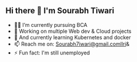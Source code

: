 ## Hi there 👋 I'm Sourabh Tiwari

- 👨‍💻 I’m currently pursuing BCA
- 🔭 Working on multiple Web dev & Cloud projects 
- 🌱 And currently learning Kubernetes and docker
- 📫 Reach me on: Sourabh7iwari@gmail.comllri&
- ⚡ Fun fact: I'm still unemployed
